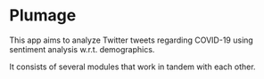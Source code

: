 # Plumage
This app aims to analyze Twitter tweets regarding COVID-19 using sentiment analysis w.r.t. demographics.

It consists of several modules that work in tandem with each other.
